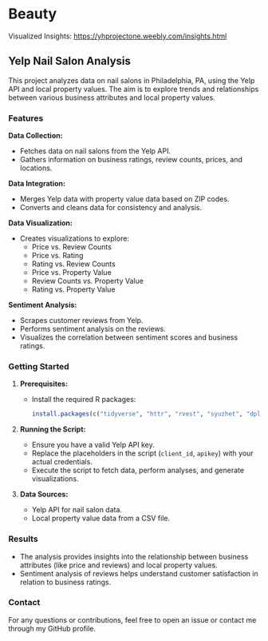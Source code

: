 # Beauty

Visualized Insights: https://yhprojectone.weebly.com/insights.html

## Yelp Nail Salon Analysis

This project analyzes data on nail salons in Philadelphia, PA, using the Yelp API and local property values. The aim is to explore trends and relationships between various business attributes and local property values.

### Features

**Data Collection:**
- Fetches data on nail salons from the Yelp API.
- Gathers information on business ratings, review counts, prices, and locations.

**Data Integration:**
- Merges Yelp data with property value data based on ZIP codes.
- Converts and cleans data for consistency and analysis.

**Data Visualization:**
- Creates visualizations to explore:
  - Price vs. Review Counts
  - Price vs. Rating
  - Rating vs. Review Counts
  - Price vs. Property Value
  - Review Counts vs. Property Value
  - Rating vs. Property Value

**Sentiment Analysis:**
- Scrapes customer reviews from Yelp.
- Performs sentiment analysis on the reviews.
- Visualizes the correlation between sentiment scores and business ratings.

### Getting Started

1. **Prerequisites:**
   - Install the required R packages:
     ```r
     install.packages(c("tidyverse", "httr", "rvest", "syuzhet", "dplyr", "ggplot2", "caret"))
     ```

2. **Running the Script:**
   - Ensure you have a valid Yelp API key.
   - Replace the placeholders in the script (`client_id`, `apikey`) with your actual credentials.
   - Execute the script to fetch data, perform analyses, and generate visualizations.

3. **Data Sources:**
   - Yelp API for nail salon data.
   - Local property value data from a CSV file.

### Results

- The analysis provides insights into the relationship between business attributes (like price and reviews) and local property values.
- Sentiment analysis of reviews helps understand customer satisfaction in relation to business ratings.

### Contact

For any questions or contributions, feel free to open an issue or contact me through my GitHub profile.
